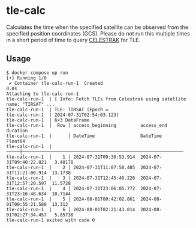 # tle-calc
Calculates the time when the specified satellite can be observed from the specified position coordinates (GCS).
Please do not run this multiple times in a short period of time to query [CELESTRAK](https://celestrak.org) for TLE.

## Usage
```
$ docker compose up run
[+] Running 1/0
 ✔ Container tle-calc-run-1  Created                                              0.0s
Attaching to tle-calc-run-1
tle-calc-run-1  | [ Info: Fetch TLEs from Celestrak using satellite name: "TIRSAT" ...
tle-calc-run-1  | TLE: TIRSAT (Epoch =
tle-calc-run-1  | 2024-07-31T02:54:03.123)
tle-calc-run-1  | 6×3 DataFrame
tle-calc-run-1  |  Row │ access_beginning         access_end               duration
tle-calc-run-1  |      │ DateTime                 DateTime                 Float64
tle-calc-run-1  | ─────┼────────────────────────────────────────────────────────────
tle-calc-run-1  |    1 │ 2024-07-31T09:36:53.914  2024-07-31T09:40:22.821   3.48178
tle-calc-run-1  |    2 │ 2024-07-31T11:07:50.485  2024-07-31T11:21:00.914  13.1738
tle-calc-run-1  |    3 │ 2024-07-31T12:45:46.226  2024-07-31T12:57:20.597  11.5728
tle-calc-run-1  |    4 │ 2024-07-31T23:06:05.772  2024-07-31T23:16:48.634  10.7144
tle-calc-run-1  |    5 │ 2024-08-01T00:42:02.861  2024-08-01T00:55:21.580  13.312
tle-calc-run-1  |    6 │ 2024-08-01T02:21:43.014  2024-08-01T02:27:34.457   5.85738
tle-calc-run-1 exited with code 0
```
